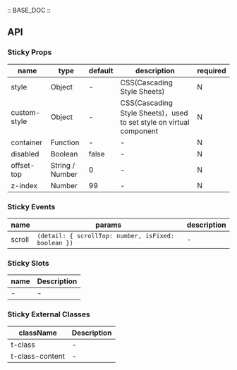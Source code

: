 :: BASE_DOC ::

## API


### Sticky Props

name | type | default | description | required
-- | -- | -- | -- | --
style | Object | - | CSS(Cascading Style Sheets) | N
custom-style | Object | - | CSS(Cascading Style Sheets)，used to set style on virtual component | N
container | Function | - | \- | N
disabled | Boolean | false | \- | N
offset-top | String / Number | 0 | \- | N
z-index | Number | 99 | \- | N

### Sticky Events

name | params | description
-- | -- | --
scroll | `(detail: { scrollTop: number, isFixed: boolean })` | \-

### Sticky Slots

name | Description
-- | --
\- | \-

### Sticky External Classes

className | Description
-- | --
t-class | \-
t-class-content | \-
